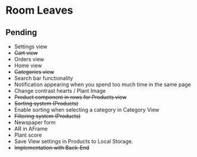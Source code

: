 # Room Leaves

## Pending

- Settings view
- ~~Cart view~~
- Orders view
- Home view
- ~~Categories view~~
- Search bar functionality
- Notification appearing when you spend too much time in the same page
- Change contrast hearts / Plant Image
- ~~Product component in rows for Products view~~
- ~~Sorting system (Products)~~
- Enable sorting when selecting a category in Category View
- ~~Filtering system (Products)~~
- Newspaper form
- AR in AFrame 
- Plant score
- Save View settings in Products to Local Storage.
- ~~Implementation with Back-End~~
